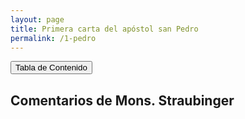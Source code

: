 ```yaml
---
layout: page
title: Primera carta del apóstol san Pedro
permalink: /1-pedro
---
```


<input type="button" popovertarget="toc" value="Tabla de Contenido">

<div id="toc" markdown="1" popover>

- Tabla de contenido
{:toc}
</div>


## Comentarios de Mons. Straubinger

<!-- Total de referencias: 63 -->
<!-- Rango original de referencias: 12606 - 12668 -->